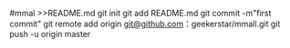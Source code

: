 #mmal >>README.md
git init
git add README.md
git commit -m"first commit"
git remote add origin git@github.com：geekerstar/mmall.git
git push -u origin master
